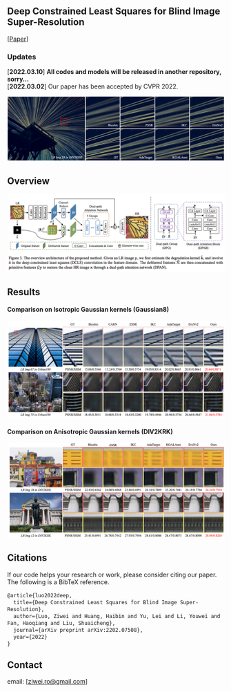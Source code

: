 
## Deep Constrained Least Squares for Blind Image Super-Resolution
[[Paper](https://arxiv.org/pdf/2202.07508)] 


### Updates
[**2022.03.10**] **All codes and models will be released in another repository, sorry...**  
[**2022.03.02**] Our paper has been accepted by CVPR 2022.

![DCLS](figs/ts.png)

## Overview

![DCLS](figs/framework.png)


## Results

#### Comparison on Isotropic Gaussian kernels (Gaussian8)
![ISO kernel](figs/fig_iso.png)

#### Comparison on Anisotropic Gaussian kernels (DIV2KRK)
![ANISO kernel](figs/fig_aniso.png)


## Citations
If our code helps your research or work, please consider citing our paper.
The following is a BibTeX reference.

```
@article{luo2022deep,
  title={Deep Constrained Least Squares for Blind Image Super-Resolution},
  author={Luo, Ziwei and Huang, Haibin and Yu, Lei and Li, Youwei and Fan, Haoqiang and Liu, Shuaicheng},
  journal={arXiv preprint arXiv:2202.07508},
  year={2022}
}
```

## Contact
email: [ziwei.ro@gmail.com]